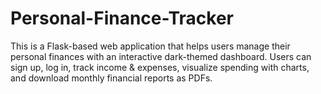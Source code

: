 # Personal-Finance-Tracker
This is a Flask-based web application that helps users manage their personal finances with an interactive dark-themed dashboard. Users can sign up, log in, track income &amp; expenses, visualize spending with charts, and download monthly financial reports as PDFs.
